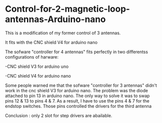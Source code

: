 # Control-for-2-magnetic-loop-antennas-Arduino-nano
This is a modification of my former control of 3 antennas. 

It fits with the CNC shield V4 for arduino nano


The sofware "controller for 4 antennas" fits perfectly in two differentss configurations of harware:

-CNC shield V3 for arduino uno

-CNC shield V4 for arduino nano


Some people warned me that the sofware "controller for 3 antennas" didn't work in the cnc shield V3 for arduino nano.
The problem was the diode attached to pin 13 in arduino nano. 
The only way to solve it was to swap pins 12 & 13 to pins 4 & 7.
As a result, I have to use the pins 4 & 7 for the endstop switches. Those pins controlled the drivers for the third antenna



Conclusion : only 2 slot for step drivers are abailable.
